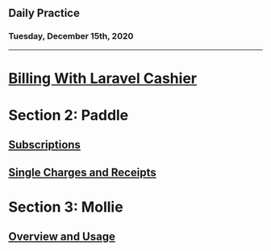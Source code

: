 ## Daily Practice
### Tuesday, December 15th, 2020
---


# [Billing With Laravel Cashier](https://laracasts.com/series/billing-with-laravel-cashier)


# Section 2: Paddle

## [Subscriptions](https://laracasts.com/series/billing-with-laravel-cashier/episodes/6)



## [Single Charges and Receipts](https://laracasts.com/series/billing-with-laravel-cashier/episodes/7)



# Section 3: Mollie

## [Overview and Usage](https://laracasts.com/series/billing-with-laravel-cashier/episodes/8)
